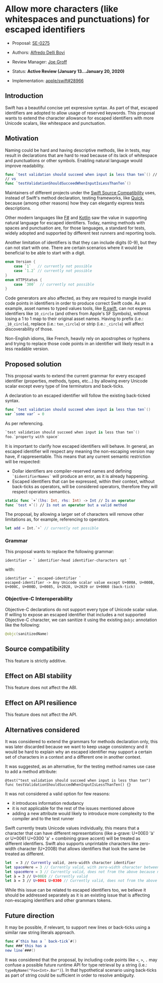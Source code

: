 # Allow more characters (like whitespaces and punctuations) for escaped identifiers

* Proposal: [SE-0275](0275-allow-more-characters-like-whitespaces-and-punctuations-for-escaped-identifiers.md)

* Authors: [Alfredo Delli Bovi](https://github.com/adellibovi)

* Review Manager: [Joe Groff](https://github.com/jckarter)

* Status: **Active Review (January 13...January 20, 2020)**

* Implementation: [apple/swift#28966](https://github.com/apple/swift/pull/28966)

## Introduction
Swift has a beautiful concise yet expressive syntax.
As part of that, escaped identifiers are adopted to allow usage of reserved keywords.
This proposal wants to extend the character allowance for escaped identifiers with more Unicode scalars, like whitespace and punctuation.

## Motivation

Naming could be hard and having descriptive methods, like in tests, may result in declarations that are hard to read because of its lack of whitespace and punctuations or other symbols. Enabling natural language would improve readability.

```swift
func `test validation should succeed when input is less than ten`() // currently not possible
// vs
func `testValidationShouldSucceedWhenInputIsLessThanTen`()
```

Maintainers of different projects under the [Swift Source Compatibility](https://swift.org/source-compatibility/#current-list-of-projects) uses, instead of Swift's method declaration, testing frameworks, like [Quick](https://github.com/Quick/Quick), because (among other reasons) how they can elegantly express tests descriptions.

Other modern languages like [F#](https://fsharp.org) and [Kotlin](https://kotlinlang.org) saw the value in supporting natural language for escaped identifiers. Today, naming methods with spaces and punctuation are, for those languages, a standard for tests, widely adopted and supported by different test runners and reporting tools.

Another limitation of identifiers is that they can include digits (0-9), but they can not start with one.
There are certain scenarios where it would be beneficial to be able to start with a digit.
```swift
enum Version {
    case `1`   // currently not possible
    case `1.2` // currently not possible
}
enum HTTPStatus {
    case `300`  // currently not possible
}
```
Code generators are also affected, as they are required to mangle invalid code points in identifiers in order to produce correct Swift code.
As an example, asset names to typed values tools, like [R.swift](https://github.com/mac-cain13/R.swift), can not express identifiers like `10_circle` (and others from Apple's SF Symbols), without losing a 1 to 1 map to their original asset names. Having to prefix (i.e.: `_10_circle`), replace (i.e.: `ten_circle`) or strip (i.e.: `_circle`) will affect discoverability of those.

Non-English idioms, like French, heavily rely on apostrophes or hyphens and trying to replace those code points in an identifier will likely result in a less readable version.

## Proposed solution
This proposal wants to extend the current grammar for every escaped identifier (properties, methods, types, etc...) by allowing every Unicode scalar except every type of line terminators and back-ticks.

A declaration to an escaped identifier will follow the existing back-ticked syntax.
```swift
func `test validation should succeed when input is less than ten`()
var `some var` = 0
```

As per referencing.
```swift
`test validation should succeed when input is less than ten`()
foo.`property with space`
```

It is important to clarify how escaped identifiers will behave.
In general, an escaped identifier will respect any meaning the non-escaping version may have, if rappresentable.
This means that any current semantic restriction will be respected:
* Dollar identifiers are compiler-reserved names and defining ``` `$identifierNames` ``` will produce an error, as it is already happening.
* Escaped identifiers that can be expressed, within their context, without back-ticks as operators, will be considered operators, therefore they will respect operators semantics.
```swift
static func `+`(lhs: Int, rhs: Int) -> Int // Is an operator
func `test +`() // Is not an operator but a valid method
```

The proposal, by allowing a larger set of characters will remove other limitations as, for example, referencing to operators.
```swift
let add = Int.`+` // currently not possible
```

### Grammar
This proposal wants to replace the following grammar:
```
identifier → ` identifier-head identifier-characters opt `
```
with:
```
identifier → ` escaped-identifier `
escaped-identifier -> Any Unicode scalar value except U+000A, U+000B, U+000C, U+000D, U+0085, U+2028, U+2029 or U+0060 (back-tick)
```

### Objective-C Interoperability
Objective-C declarations do not support every type of Unicode scalar value.
If willing to expose an escaped identifier that includes a not supported Objective-C character, we can sanitize it using the existing `@objc` annotation like the following:
```swift
@objc(sanitizedName)
```

## Source compatibility
This feature is strictly additive.

## Effect on ABI stability
This feature does not affect the ABI.

## Effect on API resilience
This feature does not affect the API.

## Alternatives considered
It was considered to extend the grammars for methods declaration only, this was later discarded because we want to keep usage consistency and it would be hard to explain why an escaped identifier may support a certain set of characters in a context and a different one in another context.

It was suggested, as an alternative, for the testing method names use case to add a method attribute:
```
@test("test validation should succeed when input is less than ten")
func testValidationShouldSuccedWhenInputIsLessThanTen() {}
```
It was not considered a valid option for few reasons:
* it introduces information redudancy
* it is not applicable for the rest of the issues mentioned above
* adding a new attribute would likely to introduce more complexity to the compiler and to the test runner

Swift currently treats Unicode values individually, this means that a character that can have different representations (like a-grave: U+00E0 'à' or U+0061 U+0300 'a' + combining grave accent) will be treated as different identifiers. Swift also supports unprintable characters like zero-width character (U+200B) that allows identifiers that look the same be treated as different.
```swift
let ​ = 3 // Currently valid, zero-width character identifier
let space​Here = 3 // Currently valid, with zero-width character between `space` and `Here`
let spaceHere = 3 // Currently valid, does not from the above because not using zero width character
let à = 3 // U+00E0 // Currently valid
let à = 3 // U+0061 U+0300 // Currently valid, does not from the above because represented differently
```
While this issue can be related to escaped identifiers too, we believe it should be addressed separately as it is an existing issue that is affecting non-escaping identifiers and other grammars tokens.

## Future direction
It may be possible, if relevant, to support new lines or back-ticks using a similar raw string literals approach.
```swift
func #`this has a ` back-tick`#()
func ###`this has a 
new line`###()
```

It was considered that the proposal, by including code points like `<`, `>`, `.` may confuse a possible future runtime API for type retrieval by a string (i.e.: `typeByName("Foo<Int>.Bar")`). In that hypothetical scenario using back-ticks as part of string could be sufficient in order to resolve ambiguity. 
